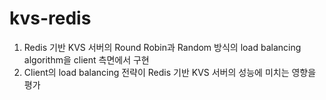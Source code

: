 # kvs-redis
1. Redis 기반 KVS 서버의 Round Robin과 Random 방식의 load balancing algorithm을 client 측면에서 구현
2. Client의 load balancing 전략이 Redis 기반 KVS 서버의 성능에 미치는 영향을 평가
